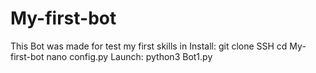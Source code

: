 # My-first-bot
This Bot was made for test my first skills in 
Install: 
  git clone SSH
  cd My-first-bot
  nano config.py
Launch:
  python3 Bot1.py
